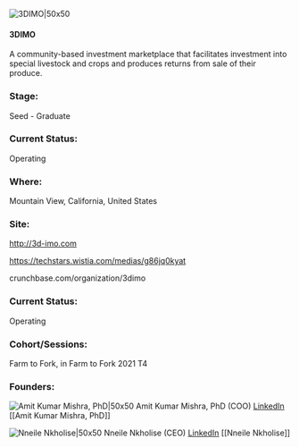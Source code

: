 

![3DIMO|50x50](https://apimg.techstars.com/connect/images/image_files/61482a71bf114b315abbbd30/original/512X512_3DIMO_LOGO.png)

#### 3DIMO
A community-based investment marketplace that facilitates investment into special livestock and crops and produces returns from sale of their produce.

### Stage: 
Seed - Graduate 

### Current Status: 
Operating

### Where:
Mountain View, California, United States

### Site:
http://3d-imo.com

https://techstars.wistia.com/medias/g86jq0kyat

crunchbase.com/organization/3dimo

### Current Status: 
Operating

### Cohort/Sessions: 
Farm to Fork, in Farm to Fork 2021 T4

### Founders: 

![Amit Kumar Mishra, PhD|50x50](https://f6s-public.s3.amazonaws.com/profiles/2542414_th2.jpg) Amit Kumar Mishra, PhD (COO) [LinkedIn](https://linkedin.com/in/amit-kumar-mishra-phd-3101181b) [[Amit Kumar Mishra, PhD]]

![Nneile Nkholise|50x50](https://f6s-public.s3.amazonaws.com/profiles/2189659_th2.jpg) Nneile Nkholise (CEO) [LinkedIn](https://linkedin.com/in/nneile-nkholise-9055a699) [[Nneile Nkholise]]


